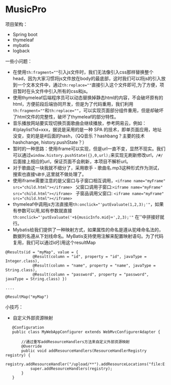 # MusicPro
项目架构：
* Spring boot
* thymeleaf
* mybatis
* logback



一些小问题：
* 在使用```th:fragment=""```引入js文件时，我们无法像引入css那样替换整个head，因为大家习惯将js文件放在body的最底部，这时我们可以将js的引入放到一个文本文件中，通过```th:replace=""```直接引入这个文件即可,为了方便，项目暂时在头文件中引入所有的css和js。
* 使用thymeleaf后端程序员可以动态替换掉静态html的内容，不会破坏原有的html，方便前段后端协同开发，但是为了代码重用，我们利用```th:fragment=""```和```th:replace=""```，可以实现页面部分组件重用，但是却破坏了html文件的完整性，破坏了thymeleaf的部分特性。
* 音乐播放网站要实现切换页面歌曲会继续播放，参考网易云，例如：#/playlist?id=xxx，据说是采用的是一种 SPA 的技术，即单页面应用，地址没变，变的是是#后面的hash，（QQ音乐？hashbang？主要的技术hashchange, history.pushState？）
* 暂时的一种思路：使用iframe可以实现，但是url一直不变，显然不现实。我们可以通过```window.history.pushState({},0,url);```来实现无刷新修改url，```/#/```后面接上相应的url，保证页面不会刷新，本项目不解析url。
* 对于歌曲这一块我就不细分了，采用歌手 - 歌曲名.mp3这种形式作为测试，搜索也直接```%歌手```,这里就不做处理了。
* 使用iframe需要注意的是父窗口与子窗口相互调用，```<iframe name="myFrame" src="child.html"></iframe> ``` 父窗口调用子窗口:```<iframe name="myFrame" src="child.html"></iframe> ``` 子窗品调用父窗口: ```<iframe name="myFrame" src="child.html"></iframe> ```
* thymeleaf中调用js方法直接用```th:onclick="'putEvaluate(1,2,3);'"```，如果有参数可以用,如有参数就直接 ```th:onclick="'putEvaluate('+${musicInfo.mid}+',2,3);'"``` 在''中拼接好就行。
*  Mybatis给我们提供了一种映射方式，如果属性的命名是遵从驼峰命名法的，数据列名遵从下划线命名。MyBatis支持使用注解来配置映射语句。为了代码复用，我们可以通过id引用这个resultMap
```
@Results(id = "myMap", value = {
            @Result(column = "id", property = "id", javaType = Integer.class),
            @Result(column = "name", property = "name", javaType = String.class),
            @Result(column = "password", property = "password", javaType = String.class) })
  
....

@ResultMap("myMap")
```



小技巧：
* 自定义外部资源映射
```
   @Configuration
   public class MyWebAppConfigurer extends WebMvcConfigurerAdapter {
   
       //通过重写addResourceHandlers方法来自定义外部资源映射
       @Override
       public void addResourceHandlers(ResourceHandlerRegistry registry) {
           registry.addResourceHandler("/upload/**").addResourceLocations("file:E:/upload/");
           super.addResourceHandlers(registry);
       }
   }
```
